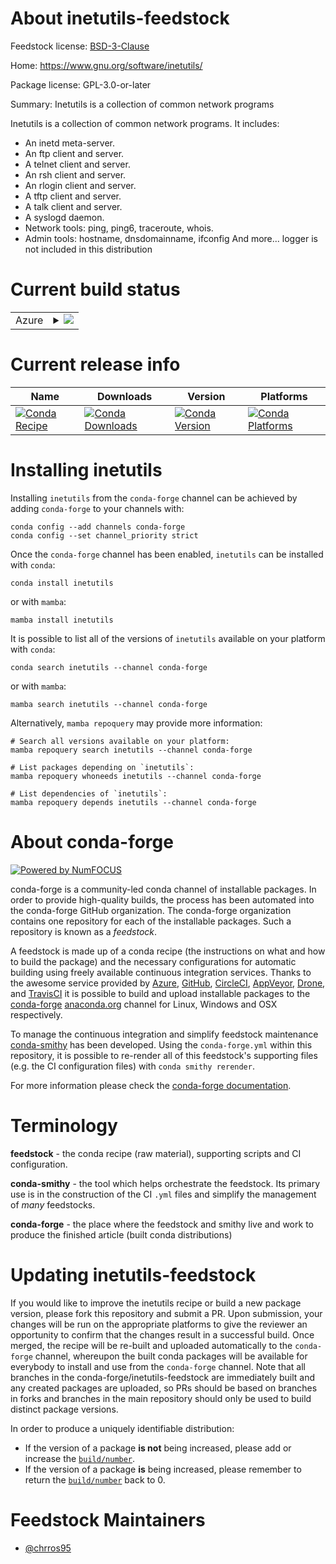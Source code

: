 About inetutils-feedstock
=========================

Feedstock license: [BSD-3-Clause](https://github.com/conda-forge/inetutils-feedstock/blob/main/LICENSE.txt)

Home: https://www.gnu.org/software/inetutils/

Package license: GPL-3.0-or-later

Summary: Inetutils is a collection of common network programs

Inetutils is a collection of common network programs. It includes:
  - An inetd meta-server.
  - An ftp client and server.
  - A telnet client and server.
  - An rsh client and server.
  - An rlogin client and server.
  - A tftp client and server.
  - A talk client and server.
  - A syslogd daemon.
  - Network tools: ping, ping6, traceroute, whois.
  - Admin tools: hostname, dnsdomainname, ifconfig
And more...
logger is not included in this distribution


Current build status
====================


<table>
    
  <tr>
    <td>Azure</td>
    <td>
      <details>
        <summary>
          <a href="https://dev.azure.com/conda-forge/feedstock-builds/_build/latest?definitionId=22891&branchName=main">
            <img src="https://dev.azure.com/conda-forge/feedstock-builds/_apis/build/status/inetutils-feedstock?branchName=main">
          </a>
        </summary>
        <table>
          <thead><tr><th>Variant</th><th>Status</th></tr></thead>
          <tbody><tr>
              <td>linux_64</td>
              <td>
                <a href="https://dev.azure.com/conda-forge/feedstock-builds/_build/latest?definitionId=22891&branchName=main">
                  <img src="https://dev.azure.com/conda-forge/feedstock-builds/_apis/build/status/inetutils-feedstock?branchName=main&jobName=linux&configuration=linux%20linux_64_" alt="variant">
                </a>
              </td>
            </tr><tr>
              <td>osx_64</td>
              <td>
                <a href="https://dev.azure.com/conda-forge/feedstock-builds/_build/latest?definitionId=22891&branchName=main">
                  <img src="https://dev.azure.com/conda-forge/feedstock-builds/_apis/build/status/inetutils-feedstock?branchName=main&jobName=osx&configuration=osx%20osx_64_" alt="variant">
                </a>
              </td>
            </tr>
          </tbody>
        </table>
      </details>
    </td>
  </tr>
</table>

Current release info
====================

| Name | Downloads | Version | Platforms |
| --- | --- | --- | --- |
| [![Conda Recipe](https://img.shields.io/badge/recipe-inetutils-green.svg)](https://anaconda.org/conda-forge/inetutils) | [![Conda Downloads](https://img.shields.io/conda/dn/conda-forge/inetutils.svg)](https://anaconda.org/conda-forge/inetutils) | [![Conda Version](https://img.shields.io/conda/vn/conda-forge/inetutils.svg)](https://anaconda.org/conda-forge/inetutils) | [![Conda Platforms](https://img.shields.io/conda/pn/conda-forge/inetutils.svg)](https://anaconda.org/conda-forge/inetutils) |

Installing inetutils
====================

Installing `inetutils` from the `conda-forge` channel can be achieved by adding `conda-forge` to your channels with:

```
conda config --add channels conda-forge
conda config --set channel_priority strict
```

Once the `conda-forge` channel has been enabled, `inetutils` can be installed with `conda`:

```
conda install inetutils
```

or with `mamba`:

```
mamba install inetutils
```

It is possible to list all of the versions of `inetutils` available on your platform with `conda`:

```
conda search inetutils --channel conda-forge
```

or with `mamba`:

```
mamba search inetutils --channel conda-forge
```

Alternatively, `mamba repoquery` may provide more information:

```
# Search all versions available on your platform:
mamba repoquery search inetutils --channel conda-forge

# List packages depending on `inetutils`:
mamba repoquery whoneeds inetutils --channel conda-forge

# List dependencies of `inetutils`:
mamba repoquery depends inetutils --channel conda-forge
```


About conda-forge
=================

[![Powered by
NumFOCUS](https://img.shields.io/badge/powered%20by-NumFOCUS-orange.svg?style=flat&colorA=E1523D&colorB=007D8A)](https://numfocus.org)

conda-forge is a community-led conda channel of installable packages.
In order to provide high-quality builds, the process has been automated into the
conda-forge GitHub organization. The conda-forge organization contains one repository
for each of the installable packages. Such a repository is known as a *feedstock*.

A feedstock is made up of a conda recipe (the instructions on what and how to build
the package) and the necessary configurations for automatic building using freely
available continuous integration services. Thanks to the awesome service provided by
[Azure](https://azure.microsoft.com/en-us/services/devops/), [GitHub](https://github.com/),
[CircleCI](https://circleci.com/), [AppVeyor](https://www.appveyor.com/),
[Drone](https://cloud.drone.io/welcome), and [TravisCI](https://travis-ci.com/)
it is possible to build and upload installable packages to the
[conda-forge](https://anaconda.org/conda-forge) [anaconda.org](https://anaconda.org/)
channel for Linux, Windows and OSX respectively.

To manage the continuous integration and simplify feedstock maintenance
[conda-smithy](https://github.com/conda-forge/conda-smithy) has been developed.
Using the ``conda-forge.yml`` within this repository, it is possible to re-render all of
this feedstock's supporting files (e.g. the CI configuration files) with ``conda smithy rerender``.

For more information please check the [conda-forge documentation](https://conda-forge.org/docs/).

Terminology
===========

**feedstock** - the conda recipe (raw material), supporting scripts and CI configuration.

**conda-smithy** - the tool which helps orchestrate the feedstock.
                   Its primary use is in the construction of the CI ``.yml`` files
                   and simplify the management of *many* feedstocks.

**conda-forge** - the place where the feedstock and smithy live and work to
                  produce the finished article (built conda distributions)


Updating inetutils-feedstock
============================

If you would like to improve the inetutils recipe or build a new
package version, please fork this repository and submit a PR. Upon submission,
your changes will be run on the appropriate platforms to give the reviewer an
opportunity to confirm that the changes result in a successful build. Once
merged, the recipe will be re-built and uploaded automatically to the
`conda-forge` channel, whereupon the built conda packages will be available for
everybody to install and use from the `conda-forge` channel.
Note that all branches in the conda-forge/inetutils-feedstock are
immediately built and any created packages are uploaded, so PRs should be based
on branches in forks and branches in the main repository should only be used to
build distinct package versions.

In order to produce a uniquely identifiable distribution:
 * If the version of a package **is not** being increased, please add or increase
   the [``build/number``](https://docs.conda.io/projects/conda-build/en/latest/resources/define-metadata.html#build-number-and-string).
 * If the version of a package **is** being increased, please remember to return
   the [``build/number``](https://docs.conda.io/projects/conda-build/en/latest/resources/define-metadata.html#build-number-and-string)
   back to 0.

Feedstock Maintainers
=====================

* [@chrros95](https://github.com/chrros95/)

